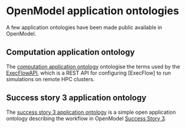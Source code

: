 OpenModel application ontologies
================================
A few application ontologies have been made public available in OpenModel.


Computation application ontology
--------------------------------
The [computation application ontology] ontologise the terms used by the
[ExecFlowAPI], which is a REST API for configuring [ExecFlow] to run
simulations on remote HPC clusters.


Success story 3 application ontology
------------------------------------
The [success story 3 application ontology] is a simple open
application ontology describing the workflow in OpenModel [Success
Story 3].


[computation application ontology]: https://raw.githubusercontent.com/H2020-OpenModel/ontologies/master/computation.ttl
[success story 3 application ontology]: https://raw.githubusercontent.com/H2020-OpenModel/ontologies/master/ss3.ttl
[ExecFlowA]: https://github.com/H2020-OpenModel/ExecFlow
[ExecFlowAPI]: https://github.com/H2020-OpenModel/ExecFlowAPI
[Success Story 3]: https://open-model.eu/success-stories/success-story-3/
